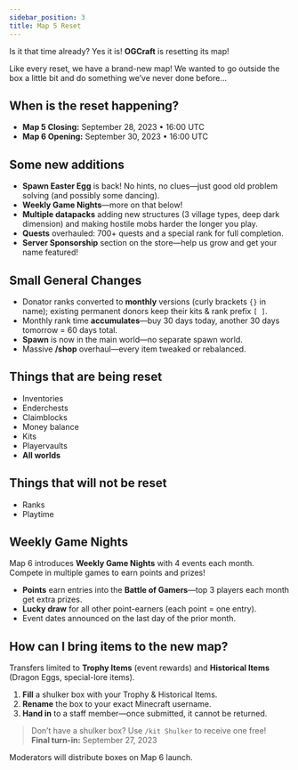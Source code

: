 ```yaml
---
sidebar_position: 3
title: Map 5 Reset
---
```



Is it that time already? Yes it is! **OGCraft** is resetting its map!

Like every reset, we have a brand-new map! We wanted to go outside the box a little bit and do something we’ve never done before…
##  When is the reset happening?

- **Map 5 Closing:** September 28, 2023 • 16:00 UTC  
- **Map 6 Opening:** September 30, 2023 • 16:00 UTC  

##  Some new additions

- **Spawn Easter Egg** is back! No hints, no clues—just good old problem solving (and possibly some dancing).  
- **Weekly Game Nights**—more on that below!  
- **Multiple datapacks** adding new structures (3 village types, deep dark dimension) and making hostile mobs harder the longer you play.  
- **Quests** overhauled: 700+ quests and a special rank for full completion.  
- **Server Sponsorship** section on the store—help us grow and get your name featured!

##  Small General Changes

- Donator ranks converted to **monthly** versions (curly brackets `{}` in name); existing permanent donors keep their kits & rank prefix `[ ]`.  
- Monthly rank time **accumulates**—buy 30 days today, another 30 days tomorrow = 60 days total.  
- **Spawn** is now in the main world—no separate spawn world.  
- Massive **/shop** overhaul—every item tweaked or rebalanced.

##  Things that are being reset

- Inventories  
- Enderchests  
- Claimblocks  
- Money balance  
- Kits  
- Playervaults  
- **All worlds**  

##  Things that will **not** be reset

- Ranks  
- Playtime  

## Weekly Game Nights

Map 6 introduces **Weekly Game Nights** with 4 events each month. Compete in multiple games to earn points and prizes!

- **Points** earn entries into the **Battle of Gamers**—top 3 players each month get extra prizes.  
- **Lucky draw** for all other point-earners (each point = one entry).  
- Event dates announced on the last day of the prior month.

##  How can I bring items to the new map?

Transfers limited to **Trophy Items** (event rewards) and **Historical Items** (Dragon Eggs, special-lore items).

1. **Fill** a shulker box with your Trophy & Historical Items.  
2. **Rename** the box to your exact Minecraft username.  
3. **Hand in** to a staff member—once submitted, it cannot be returned.  

> Don’t have a shulker box? Use `/kit Shulker` to receive one free!  
> **Final turn-in:** September 27, 2023  

Moderators will distribute boxes on Map 6 launch.
